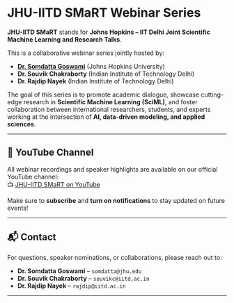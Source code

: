 # JHU-IITD SMaRT Webinar Series

**JHU-IITD SMaRT** stands for **Johns Hopkins – IIT Delhi Joint Scientific Machine Learning and Research Talks**.

This is a collaborative webinar series jointly hosted by:

- **[Dr. Somdatta Goswami](https://engineering.jhu.edu/faculty/somdatta-goswami/)** (Johns Hopkins University)  
- **Dr. Souvik Chakraborty** (Indian Institute of Technology Delhi)  
- **Dr. Rajdip Nayek** (Indian Institute of Technology Delhi)

The goal of this series is to promote academic dialogue, showcase cutting-edge research in **Scientific Machine Learning (SciML)**, and foster collaboration between international researchers, students, and experts working at the intersection of **AI, data-driven modeling, and applied sciences**.

---

## 🎥 YouTube Channel

All webinar recordings and speaker highlights are available on our official YouTube channel:  
📺 [JHU-IITD SMaRT on YouTube](https://www.youtube.com/@JHU-IITDSMART)

Make sure to **subscribe** and **turn on notifications** to stay updated on future events!

---

## 📬 Contact

For questions, speaker nominations, or collaborations, please reach out to:

- **Dr. Somdatta Goswami** – `somdatta@jhu.edu`  
- **Dr. Souvik Chakraborty** – `souvikc@iitd.ac.in`  
- **Dr. Rajdip Nayek** – `rajdip@iitd.ac.in`

---




